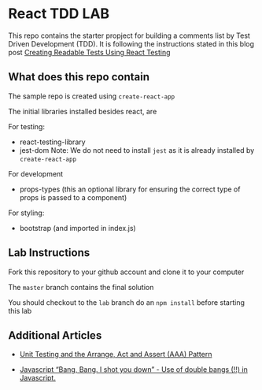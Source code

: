 # React TDD LAB

This repo contains the starter propject for building a comments list by Test Driven Development (TDD).
It is following the instructions stated in this blog post [Creating Readable Tests Using React Testing](https://medium.com/flatiron-labs/creating-readable-tests-using-react-testing-library-2bd03c49c284)

## What does this repo contain
The sample repo is created using `create-react-app`

The initial libraries installed besides react, are

For testing:
- react-testing-library
- jest-dom
Note: We do not need to install `jest` as it is already installed by `create-react-app`

For development
- props-types (this an optional library for ensuring the correct type of props is passed to a component)

For styling:
- bootstrap (and imported in index.js)

## Lab Instructions

Fork this repository to your github account and clone it to your computer

The `master` branch contains the final solution

You should checkout to the `lab` branch do an `npm install` before starting this lab

## Additional Articles
- [Unit Testing and the Arrange, Act and Assert (AAA) Pattern](https://medium.com/@pjbgf/title-testing-code-ocd-and-the-aaa-pattern-df453975ab80)

- [Javascript “Bang, Bang. I shot you down” - Use of double bangs (!!) in Javascript.](https://medium.com/@pddivine/javascript-bang-bang-i-shot-you-down-use-of-double-bangs-in-javascript-7c9d94446054)